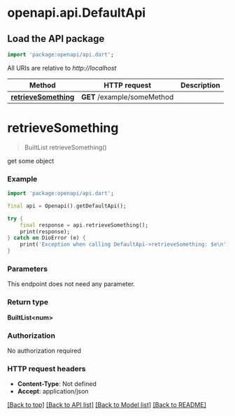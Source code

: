 # openapi.api.DefaultApi

## Load the API package
```dart
import 'package:openapi/api.dart';
```

All URIs are relative to *http://localhost*

Method | HTTP request | Description
------------- | ------------- | -------------
[**retrieveSomething**](DefaultApi.md#retrievesomething) | **GET** /example/someMethod | 


# **retrieveSomething**
> BuiltList<num> retrieveSomething()



get some object

### Example
```dart
import 'package:openapi/api.dart';

final api = Openapi().getDefaultApi();

try {
    final response = api.retrieveSomething();
    print(response);
} catch on DioError (e) {
    print('Exception when calling DefaultApi->retrieveSomething: $e\n');
}
```

### Parameters
This endpoint does not need any parameter.

### Return type

**BuiltList&lt;num&gt;**

### Authorization

No authorization required

### HTTP request headers

 - **Content-Type**: Not defined
 - **Accept**: application/json

[[Back to top]](#) [[Back to API list]](../README.md#documentation-for-api-endpoints) [[Back to Model list]](../README.md#documentation-for-models) [[Back to README]](../README.md)

